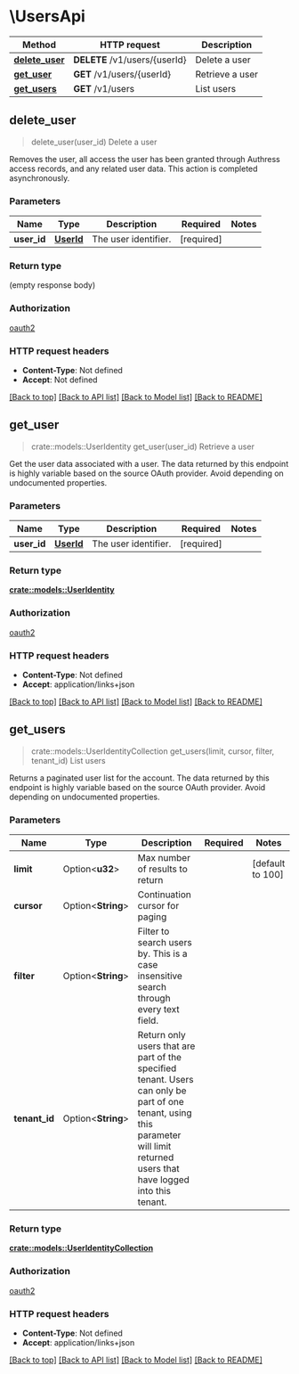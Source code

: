 # \UsersApi
Method | HTTP request | Description
------------- | ------------- | -------------
[**delete_user**](UsersApi.md#delete_user) | **DELETE** /v1/users/{userId} | Delete a user
[**get_user**](UsersApi.md#get_user) | **GET** /v1/users/{userId} | Retrieve a user
[**get_users**](UsersApi.md#get_users) | **GET** /v1/users | List users



## delete_user

> delete_user(user_id)
Delete a user

Removes the user, all access the user has been granted through Authress access records, and any related user data. This action is completed asynchronously.

### Parameters


Name | Type | Description  | Required | Notes
------------- | ------------- | ------------- | ------------- | -------------
**user_id** | [**UserId**](.md) | The user identifier. | [required] |

### Return type

 (empty response body)

### Authorization

[oauth2](./README.md#oauth2)

### HTTP request headers

- **Content-Type**: Not defined
- **Accept**: Not defined

[[Back to top]](#) [[Back to API list]](./README.md#documentation-for-api-endpoints) [[Back to Model list]](./README.md#documentation-for-models) [[Back to README]](./README.md)


## get_user

> crate::models::UserIdentity get_user(user_id)
Retrieve a user

Get the user data associated with a user. The data returned by this endpoint is highly variable based on the source OAuth provider. Avoid depending on undocumented properties.

### Parameters


Name | Type | Description  | Required | Notes
------------- | ------------- | ------------- | ------------- | -------------
**user_id** | [**UserId**](.md) | The user identifier. | [required] |

### Return type

[**crate::models::UserIdentity**](UserIdentity.md)

### Authorization

[oauth2](./README.md#oauth2)

### HTTP request headers

- **Content-Type**: Not defined
- **Accept**: application/links+json

[[Back to top]](#) [[Back to API list]](./README.md#documentation-for-api-endpoints) [[Back to Model list]](./README.md#documentation-for-models) [[Back to README]](./README.md)


## get_users

> crate::models::UserIdentityCollection get_users(limit, cursor, filter, tenant_id)
List users

Returns a paginated user list for the account. The data returned by this endpoint is highly variable based on the source OAuth provider. Avoid depending on undocumented properties.

### Parameters


Name | Type | Description  | Required | Notes
------------- | ------------- | ------------- | ------------- | -------------
**limit** | Option<**u32**> | Max number of results to return |  |[default to 100]
**cursor** | Option<**String**> | Continuation cursor for paging |  |
**filter** | Option<**String**> | Filter to search users by. This is a case insensitive search through every text field. |  |
**tenant_id** | Option<**String**> | Return only users that are part of the specified tenant. Users can only be part of one tenant, using this parameter will limit returned users that have logged into this tenant. |  |

### Return type

[**crate::models::UserIdentityCollection**](UserIdentityCollection.md)

### Authorization

[oauth2](./README.md#oauth2)

### HTTP request headers

- **Content-Type**: Not defined
- **Accept**: application/links+json

[[Back to top]](#) [[Back to API list]](./README.md#documentation-for-api-endpoints) [[Back to Model list]](./README.md#documentation-for-models) [[Back to README]](./README.md)


